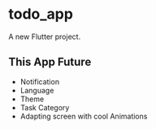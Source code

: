 # todo_app

A new Flutter project.

## This App Future

- Notification
- Language
- Theme
- Task Category
- Adapting screen with cool Animations
